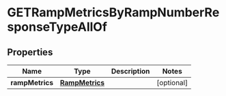 

# GETRampMetricsByRampNumberResponseTypeAllOf


## Properties

| Name | Type | Description | Notes |
|------------ | ------------- | ------------- | -------------|
|**rampMetrics** | [**RampMetrics**](RampMetrics.md) |  |  [optional] |



